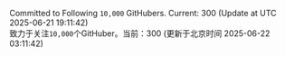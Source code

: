 Committed to Following `10,000` GitHubers. Current: <!-- FOLLOWING_COUNT -->300<!-- FOLLOWING_COUNT --> (Update at UTC <!-- LAST_UPDATED -->2025-06-21 19:11:42<!-- LAST_UPDATED -->)<br>
致力于关注`10,000`个GitHuber。当前：<!-- FOLLOWING_COUNT -->300<!-- FOLLOWING_COUNT --> (更新于北京时间 <!-- LAST_UPDATED_CST -->2025-06-22 03:11:42<!-- LAST_UPDATED_CST -->)
